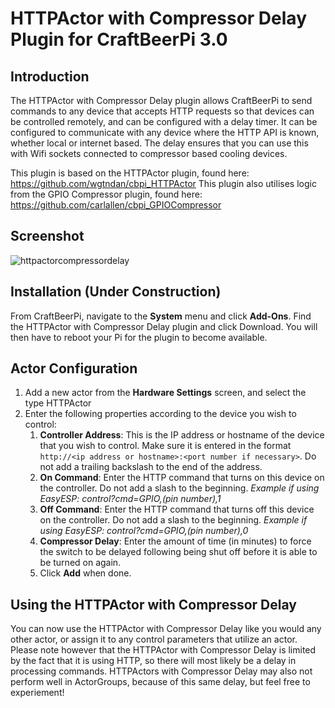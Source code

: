 # HTTPActor with Compressor Delay Plugin for CraftBeerPi 3.0

## Introduction
The HTTPActor with Compressor Delay plugin allows CraftBeerPi to send commands to any device that accepts HTTP requests so that devices can be controlled remotely, and can be configured with a delay timer. It can be configured to communicate with any device where the HTTP API is known, whether local or internet based.
The delay ensures that you can use this with Wifi sockets connected to compressor based cooling devices.

This plugin is based on the HTTPActor plugin, found here: https://github.com/wgtndan/cbpi_HTTPActor
This plugin also utilises logic from the GPIO Compressor plugin, found here:
https://github.com/carlallen/cbpi_GPIOCompressor

## Screenshot ##
![httpactorcompressordelay]()

## Installation (Under Construction)
From CraftBeerPi, navigate to the **System** menu and click **Add-Ons**. Find the HTTPActor with Compressor Delay plugin and click Download.  You will then have to reboot your Pi for the plugin to become available.

## Actor Configuration
1. Add a new actor from the **Hardware Settings** screen, and select the type HTTPActor
2. Enter the following properties according to the device you wish to control:
    1. **Controller Address**: This is the IP address or hostname of the device that you wish to control. Make sure it is entered in the format `http://<ip address or hostname>:<port number if necessary>`. Do not add a trailing backslash to the end of the address.
    2. **On Command**: Enter the HTTP command that turns on this device on the controller. Do not add a slash to the beginning. *Example if using EasyESP: control?cmd=GPIO,(pin number),1*
    3. **Off Command**: Enter the HTTP command that turns off this device on the controller.  Do not add a slash to the beginning. *Example if using EasyESP: control?cmd=GPIO,(pin number),0*
    4. **Compressor Delay**: Enter the amount of time (in minutes) to force the switch to be delayed following being shut off before it is able to be turned on again.
    5. Click **Add** when done.
    
## Using the HTTPActor with Compressor Delay
You can now use the HTTPActor with Compressor Delay like you would any other actor, or assign it to any control parameters that utilize an actor. Please note however that the HTTPActor with Compressor Delay is limited by the fact that it is using HTTP, so there will most likely be a delay in processing commands. HTTPActors with Compressor Delay may also not perform well in ActorGroups, because of this same delay, but feel free to experiement!
